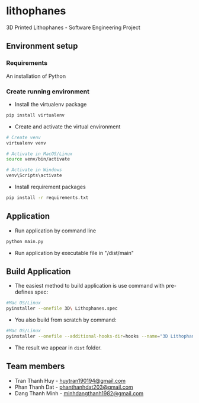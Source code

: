 # lithophanes
3D Printed Lithophanes - Software Engineering Project

## Environment setup
### Requirements
An installation of Python
### Create running environment
- Install the virtualenv package
```bash
pip install virtualenv
```
- Create and activate the virtual environment
```bash
# Create venv
virtualenv venv
```
```bash
# Activate in MacOS/Linux
source venv/bin/activate

# Activate in Windows
venv\Scripts\activate
```
- Install requirement packages
```bash
pip install -r requirements.txt
```

## Application
- Run application by command line
```bash
python main.py
```
- Run application by executable file in "/dist/main"

## Build Application
- The easiest method to build application is use command with pre-defines spec:
```bash
#Mac OS/Linux
pyinstaller --onefile 3D\ Lithophanes.spec
```
- You also build from scratch by command:
```bash
#Mac OS/Linux
pyinstaller --onefile --additional-hooks-dir=hooks --name="3D Lithophane" --noconsole --icon="./resources/icons/app.icns" --runtime-tmpdir="/tmp main.py
```
- The result we appear in `dist` folder.

## Team members
- Tran Thanh Huy - huytran190194@gmail.com
- Phan Thanh Dat - phanthanhdat203@gmail.com
- Dang Thanh Minh - minhdangthanh1982@gmail.com
